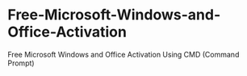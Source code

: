 # Free-Microsoft-Windows-and-Office-Activation
Free Microsoft Windows and Office Activation Using CMD (Command Prompt)
